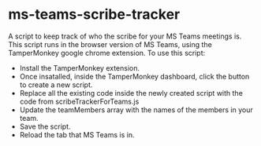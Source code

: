 # ms-teams-scribe-tracker
A script to keep track of who the scribe for your MS Teams meetings is.
This script runs in the browser version of MS Teams, using the TamperMonkey google chrome extension.
To use this script:
- Install the TamperMonkey extension.
- Once insatalled, inside the TamperMonkey dashboard, click the button to create a new script.
- Replace all the existing code inside the newly created script with the code from scribeTrackerForTeams.js
- Update the teamMembers array with the names of the members in your team.
- Save the script.
- Reload the tab that MS Teams is in.
